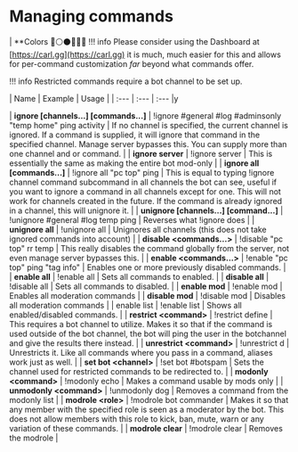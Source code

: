 # Managing commands
| **Colors
   💚⚪⚫🔶🔵🔴
!!! info
    Please consider using the Dashboard at [https://carl.gg](https://carl.gg) it is much, much easier for this and allows for per-command customization *far* beyond what commands offer.

!!! info
    Restricted commands require a bot channel to be set up.

| Name | Example | Usage |
| :--- | :--- | :--- |y

| **ignore [channels...] [commands...]**  | !ignore #general #log #adminsonly "temp home" ping activity | If no channel is specified, the current channel is ignored. If a command is supplied, it will ignore that command in the specified channel. Manage server bypasses this. You can supply more than one channel and or command. |
| **ignore server** | !ignore server | This is essentially the same as making the entire bot mod-only |
| **ignore all [commands...]**  | !ignore all "pc top" ping | This is equal to typing !ignore channel command subcommand in all channels the bot can see, useful if you want to ignore a command in all channels except for one. This will not work for channels created in the future. If the command is already ignored in a channel, this will unignore it. |
| **unignore [channels...] [command...]** | !unignore \#general \#log temp ping | Reverses what !ignore does |
| **unignore all** | !unignore all | Unignores all channels \(this does not take ignored commands into account\) |
| **disable &lt;commands...&gt;** | !disable "pc top" rr temp | This really disables the command globally from the server, not even manage server bypasses this. |
| **enable &lt;commands...&gt;** | !enable "pc top" ping "tag info" | Enables one or more previously disabled commands. |
| **enable all** | !enable all | Sets all commands to enabled. |
| **disable all** | !disable all | Sets all commands to disabled. |
| **enable mod** | !enable mod | Enables all moderation commands |
| **disable mod** | !disable mod | Disables all moderation commands |
| enable list | !enable list | Shows all enabled/disabled commands. |
| **restrict &lt;command&gt;** | !restrict define | This requires a bot channel to utilize. Makes it so that if the command is used outside of the bot channel, the bot will ping the user in the botchannel and give the results there instead. |
| **unrestrict &lt;command&gt;** | !unrestrict d | Unrestricts it. Like all commands where you pass in a command, aliases work just as well. |
| **set bot &lt;channel&gt;** | !set bot \#botspam | Sets the channel used for restricted commands to be redirected to. |
| **modonly &lt;command&gt;** | !modonly echo | Makes a command usable by mods only |
| **unmodonly &lt;command&gt;** | !unmodonly dog | Removes a command from the modonly list |
| **modrole &lt;role&gt;** | !modrole bot commander | Makes it so that any member with the specified role is seen as a moderator by the bot. This does not allow members with this role to kick, ban, mute, warn or any variation of these commands. |
| **modrole clear** | !modrole clear | Removes the modrole |

